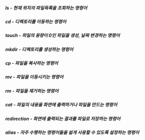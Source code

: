 ##### ls - 현재 위치의 파일목록을 조회하는 명령어     
##### cd - 디렉토리를 이동하는 명령어     
##### touch - 파일의 용량이 0인 파일을 생성, 날짜 변경하는 명령어     
##### mkdir - 디렉토리를 생성하는 명령어     
##### cp - 파일을 복사하는 명령어     
##### mv - 파일을 이동시키는 명령어     
##### rm - 파일을 제거하는 명령어     
##### cat - 파일의 내용을 화면에 출력하거나 파일을 만드는 명령어     
##### redirection - 화면에 출력되는 결과를 파일로 저장하는 명령어     
##### alias - 자주 수행하는 명령어들을 쉽게 사용할 수 있도록 설정하는 명령어     
